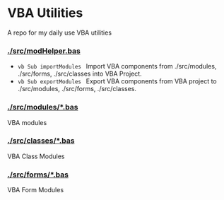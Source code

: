 # VBA Utilities

A repo for my daily use VBA utilities

### [./src/modHelper.bas]()

- `vb Sub importModules ` Import VBA components from ./src/modules, ./src/forms, ./src/classes into VBA Project.
- `vb Sub exportModules ` Export VBA components from VBA project to ./src/modules, ./src/forms, ./src/classes.

### [./src/modules/\*.bas]()

VBA modules

### [./src/classes/\*.bas]()

VBA Class Modules

### [./src/forms/\*.bas]()

VBA Form Modules
